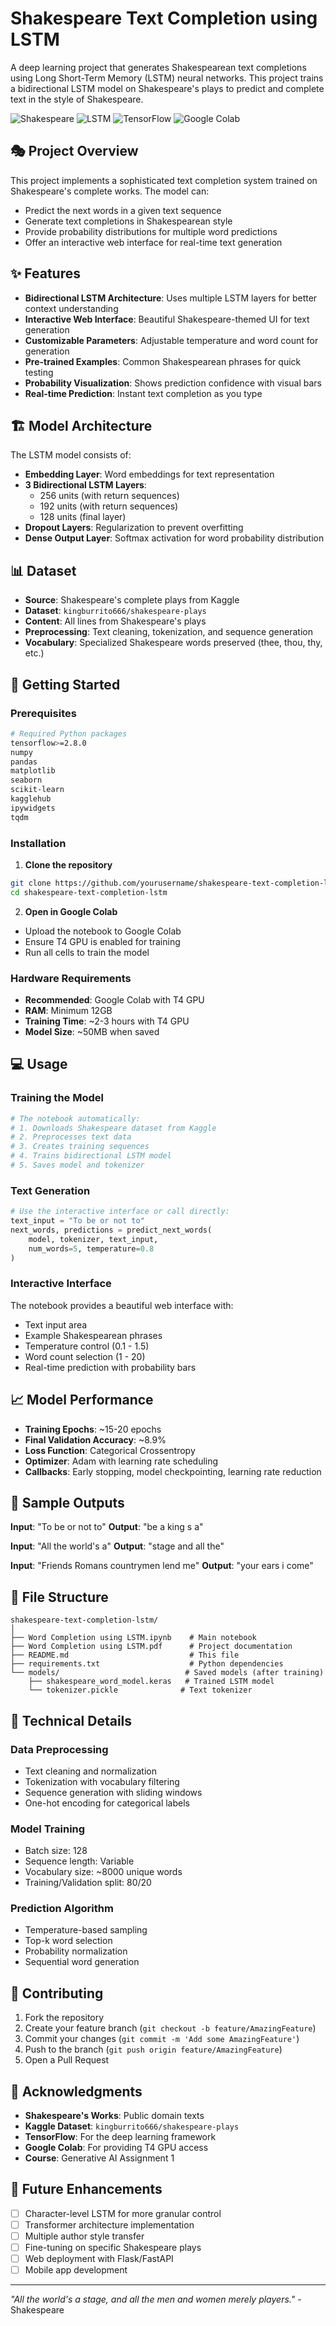 # Shakespeare Text Completion using LSTM

A deep learning project that generates Shakespearean text completions using Long Short-Term Memory (LSTM) neural networks. This project trains a bidirectional LSTM model on Shakespeare's plays to predict and complete text in the style of Shakespeare.

![Shakespeare](https://img.shields.io/badge/Shakespeare-Text%20Generation-8b4513)
![LSTM](https://img.shields.io/badge/LSTM-Neural%20Network-blue)
![TensorFlow](https://img.shields.io/badge/TensorFlow-2.x-orange)
![Google Colab](https://img.shields.io/badge/Google%20Colab-T4%20GPU-yellow)

## 🎭 Project Overview

This project implements a sophisticated text completion system trained on Shakespeare's complete works. The model can:
- Predict the next words in a given text sequence
- Generate text completions in Shakespearean style
- Provide probability distributions for multiple word predictions
- Offer an interactive web interface for real-time text generation

## ✨ Features

- **Bidirectional LSTM Architecture**: Uses multiple LSTM layers for better context understanding
- **Interactive Web Interface**: Beautiful Shakespeare-themed UI for text generation
- **Customizable Parameters**: Adjustable temperature and word count for generation
- **Pre-trained Examples**: Common Shakespearean phrases for quick testing
- **Probability Visualization**: Shows prediction confidence with visual bars
- **Real-time Prediction**: Instant text completion as you type

## 🏗️ Model Architecture

The LSTM model consists of:
- **Embedding Layer**: Word embeddings for text representation
- **3 Bidirectional LSTM Layers**: 
  - 256 units (with return sequences)
  - 192 units (with return sequences) 
  - 128 units (final layer)
- **Dropout Layers**: Regularization to prevent overfitting
- **Dense Output Layer**: Softmax activation for word probability distribution

## 📊 Dataset

- **Source**: Shakespeare's complete plays from Kaggle
- **Dataset**: `kingburrito666/shakespeare-plays`
- **Content**: All lines from Shakespeare's plays
- **Preprocessing**: Text cleaning, tokenization, and sequence generation
- **Vocabulary**: Specialized Shakespeare words preserved (thee, thou, thy, etc.)

## 🚀 Getting Started

### Prerequisites

```bash
# Required Python packages
tensorflow>=2.8.0
numpy
pandas
matplotlib
seaborn
scikit-learn
kagglehub
ipywidgets
tqdm
```

### Installation

1. **Clone the repository**
```bash
git clone https://github.com/yourusername/shakespeare-text-completion-lstm.git
cd shakespeare-text-completion-lstm
```



2. **Open in Google Colab**
- Upload the notebook to Google Colab
- Ensure T4 GPU is enabled for training
- Run all cells to train the model

### Hardware Requirements

- **Recommended**: Google Colab with T4 GPU
- **RAM**: Minimum 12GB
- **Training Time**: ~2-3 hours with T4 GPU
- **Model Size**: ~50MB when saved

## 💻 Usage

### Training the Model

```python
# The notebook automatically:
# 1. Downloads Shakespeare dataset from Kaggle
# 2. Preprocesses text data
# 3. Creates training sequences
# 4. Trains bidirectional LSTM model
# 5. Saves model and tokenizer
```

### Text Generation

```python
# Use the interactive interface or call directly:
text_input = "To be or not to"
next_words, predictions = predict_next_words(
    model, tokenizer, text_input,
    num_words=5, temperature=0.8
)
```

### Interactive Interface

The notebook provides a beautiful web interface with:
- Text input area
- Example Shakespearean phrases
- Temperature control (0.1 - 1.5)
- Word count selection (1 - 20)
- Real-time prediction with probability bars

## 📈 Model Performance

- **Training Epochs**: ~15-20 epochs
- **Final Validation Accuracy**: ~8.9%
- **Loss Function**: Categorical Crossentropy
- **Optimizer**: Adam with learning rate scheduling
- **Callbacks**: Early stopping, model checkpointing, learning rate reduction

## 🎨 Sample Outputs

**Input**: "To be or not to"
**Output**: "be a king s a"

**Input**: "All the world's a"
**Output**: "stage and all the"

**Input**: "Friends Romans countrymen lend me"
**Output**: "your ears i come"

## 📁 File Structure

```
shakespeare-text-completion-lstm/
│
├── Word Completion using LSTM.ipynb    # Main notebook
├── Word Completion using LSTM.pdf      # Project documentation
├── README.md                           # This file
├── requirements.txt                    # Python dependencies
└── models/                            # Saved models (after training)
    ├── shakespeare_word_model.keras   # Trained LSTM model
    └── tokenizer.pickle              # Text tokenizer
```

## 🔧 Technical Details

### Data Preprocessing
- Text cleaning and normalization
- Tokenization with vocabulary filtering
- Sequence generation with sliding windows
- One-hot encoding for categorical labels

### Model Training
- Batch size: 128
- Sequence length: Variable
- Vocabulary size: ~8000 unique words
- Training/Validation split: 80/20

### Prediction Algorithm
- Temperature-based sampling
- Top-k word selection
- Probability normalization
- Sequential word generation

## 🤝 Contributing

1. Fork the repository
2. Create your feature branch (`git checkout -b feature/AmazingFeature`)
3. Commit your changes (`git commit -m 'Add some AmazingFeature'`)
4. Push to the branch (`git push origin feature/AmazingFeature`)
5. Open a Pull Request

## 🙏 Acknowledgments

- **Shakespeare's Works**: Public domain texts
- **Kaggle Dataset**: `kingburrito666/shakespeare-plays`
- **TensorFlow**: For the deep learning framework
- **Google Colab**: For providing T4 GPU access
- **Course**: Generative AI Assignment 1

## 🔮 Future Enhancements

- [ ] Character-level LSTM for more granular control
- [ ] Transformer architecture implementation
- [ ] Multiple author style transfer
- [ ] Fine-tuning on specific Shakespeare plays
- [ ] Web deployment with Flask/FastAPI
- [ ] Mobile app development

---

*"All the world's a stage, and all the men and women merely players."* - Shakespeare 